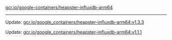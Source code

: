 [gcr.io/google-containers/heapster-influxdb-arm64](https://hub.docker.com/r/cruse/heapster-influxdb-arm64/tags/) 

----
Update: [gcr.io/google_containers/heapster-influxdb-arm64:v1.3.3](https://hub.docker.com/r/cruse/heapster-influxdb-arm64/tags/)

Update: [gcr.io/google_containers/heapster-influxdb-arm64:v1.1.1](https://hub.docker.com/r/cruse/heapster-influxdb-arm64/tags/)

